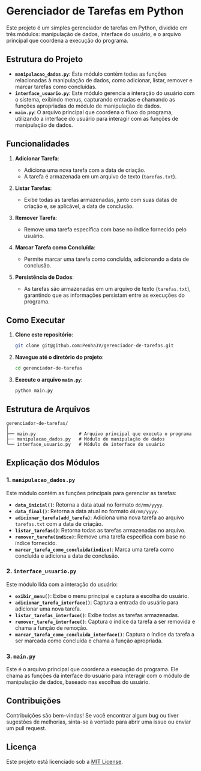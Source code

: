 # Gerenciador de Tarefas em Python

Este projeto é um simples gerenciador de tarefas em Python, dividido em três módulos: manipulação de dados, interface do usuário, e o arquivo principal que coordena a execução do programa.

## Estrutura do Projeto

- **`manipulacao_dados.py`**: Este módulo contém todas as funções relacionadas à manipulação de dados, como adicionar, listar, remover e marcar tarefas como concluídas.
- **`interface_usuario.py`**: Este módulo gerencia a interação do usuário com o sistema, exibindo menus, capturando entradas e chamando as funções apropriadas do módulo de manipulação de dados.
- **`main.py`**: O arquivo principal que coordena o fluxo do programa, utilizando a interface do usuário para interagir com as funções de manipulação de dados.

## Funcionalidades

1. **Adicionar Tarefa**:
   - Adiciona uma nova tarefa com a data de criação.
   - A tarefa é armazenada em um arquivo de texto (`tarefas.txt`).

2. **Listar Tarefas**:
   - Exibe todas as tarefas armazenadas, junto com suas datas de criação e, se aplicável, a data de conclusão.

3. **Remover Tarefa**:
   - Remove uma tarefa específica com base no índice fornecido pelo usuário.

4. **Marcar Tarefa como Concluída**:
   - Permite marcar uma tarefa como concluída, adicionando a data de conclusão.

5. **Persistência de Dados**:
   - As tarefas são armazenadas em um arquivo de texto (`tarefas.txt`), garantindo que as informações persistam entre as execuções do programa.

## Como Executar

1. **Clone este repositório**:
   ```bash
   git clone git@github.com:PenhaJV/gerenciador-de-tarefas.git
   ```

2. **Navegue até o diretório do projeto**:
   ```bash
   cd gerenciador-de-tarefas
   ```

3. **Execute o arquivo `main.py`**:
   ```bash
   python main.py
   ```

## Estrutura de Arquivos

```
gerenciador-de-tarefas/
│
├── main.py                # Arquivo principal que executa o programa
├── manipulacao_dados.py   # Módulo de manipulação de dados
└── interface_usuario.py   # Módulo de interface do usuário
```

## Explicação dos Módulos

### 1. `manipulacao_dados.py`

Este módulo contém as funções principais para gerenciar as tarefas:

- **`data_inicial()`**: Retorna a data atual no formato `dd/mm/yyyy`.
- **`data_final()`**: Retorna a data atual no formato `dd/mm/yyyy`.
- **`adicionar_tarefa(add_tarefa)`**: Adiciona uma nova tarefa ao arquivo `tarefas.txt` com a data de criação.
- **`listar_tarefas()`**: Retorna todas as tarefas armazenadas no arquivo.
- **`remover_tarefa(indice)`**: Remove uma tarefa específica com base no índice fornecido.
- **`marcar_tarefa_como_concluida(indice)`**: Marca uma tarefa como concluída e adiciona a data de conclusão.

### 2. `interface_usuario.py`

Este módulo lida com a interação do usuário:

- **`exibir_menu()`**: Exibe o menu principal e captura a escolha do usuário.
- **`adicionar_tarefa_interface()`**: Captura a entrada do usuário para adicionar uma nova tarefa.
- **`listar_tarefas_interface()`**: Exibe todas as tarefas armazenadas.
- **`remover_tarefa_interface()`**: Captura o índice da tarefa a ser removida e chama a função de remoção.
- **`marcar_tarefa_como_concluida_interface()`**: Captura o índice da tarefa a ser marcada como concluída e chama a função apropriada.

### 3. `main.py`

Este é o arquivo principal que coordena a execução do programa. Ele chama as funções da interface do usuário para interagir com o módulo de manipulação de dados, baseado nas escolhas do usuário.

## Contribuições

Contribuições são bem-vindas! Se você encontrar algum bug ou tiver sugestões de melhorias, sinta-se à vontade para abrir uma issue ou enviar um pull request.

## Licença

Este projeto está licenciado sob a [MIT License](LICENSE).
